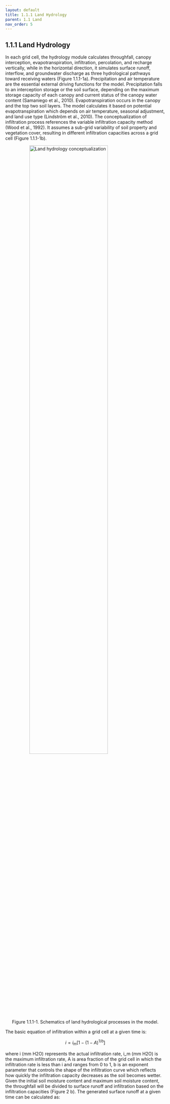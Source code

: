 ```yaml
---
layout: default
title: 1.1.1 Land Hydrology
parent: 1.1 Land  
nav_order: 5 
---
```


<div class="justify-text" markdown="1">

## 1.1.1 Land Hydrology
In each grid cell, the hydrology module calculates throughfall, canopy interception, evapotranspiration, infiltration, percolation, and recharge vertically, while in the horizontal direction, it simulates surface runoff, interflow, and groundwater discharge as three hydrological pathways toward receiving waters (Figure 1.1.1-1a). Precipitation and air temperature are the essential external driving functions for the model. Precipitation falls to an interception storage or the soil surface, depending on the maximum storage capacity of each canopy and current status of the canopy water content (Samaniego et al., 2010). Evapotranspiration occurs in the canopy and the top two soil layers. The model calculates it based on potential evapotranspiration which depends on air temperature, seasonal adjustment, and land use type (Lindström et al., 2010). The conceptualization of infiltration process references the variable infiltration capacity method (Wood et al., 1992). It assumes a sub-grid variability of soil property and vegetation cover, resulting in different infiltration capacities across a grid cell (Figure 1.1.1-1b). 

<img src="{{ '/assets/images/Figure 1.1.1-1.jpg' | relative_url }}" 
    alt="Land hydrology conceptualization" 
    style="display: block; margin: 0 auto; width: 70%;">

<div style="text-align: center">
Figure 1.1.1-1. Schematics of land hydrological processes in the model.
</div>

The basic equation of infiltration within a grid cell at a given time is: 

$$ 
i = i_m[1 - (1 - A)^{1/b}] 
$$

where i (mm H2O) represents the actual infiltration rate, i_m (mm H2O) is the maximum infiltration rate, A is area fraction of the grid cell in which the infiltration rate is less than i and ranges from 0 to 1, b is an exponent parameter that controls the shape of the infiltration curve which reflects how quickly the infiltration capacity decreases as the soil becomes wetter. Given the initial soil moisture content and maximum soil moisture content, the throughfall will be divided to surface runoff and infiltration based on the infiltration capacities (Figure 2 b). The generated surface runoff at a given time can be calculated as:
</div>
